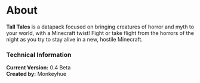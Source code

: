 # About
**Tall Tales** is a datapack focused on bringing creatures of horror and myth to your world, with a Minecraft twist! Fight or take flight from the horrors of the night as you try to stay alive in a new, hostile Minecraft.

### Technical Information
**Current Version:** 0.4 Beta<br>**Created by:** Monkeyhue

